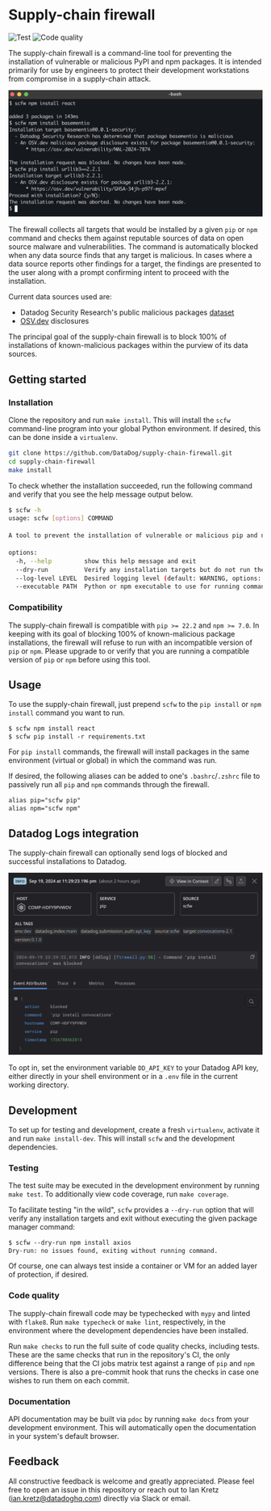 # Supply-chain firewall

![Test](https://github.com/DataDog/supply-chain-firewall/actions/workflows/test.yaml/badge.svg)
![Code quality](https://github.com/DataDog/supply-chain-firewall/actions/workflows/code_quality.yaml/badge.svg)

The supply-chain firewall is a command-line tool for preventing the installation of vulnerable or malicious PyPI and npm packages.  It is intended primarily for use by engineers to protect their development workstations from compromise in a supply-chain attack.

![scfw demo usage](images/demo.png)

The firewall collects all targets that would be installed by a given `pip` or `npm` command and checks them against reputable sources of data on open source malware and vulnerabilities.  The command is automatically blocked when any data source finds that any target is malicious.  In cases where a data source reports other findings for a target, the findings are presented to the user along with a prompt confirming intent to proceed with the installation.

Current data sources used are:

- Datadog Security Research's public malicious packages [dataset](https://github.com/DataDog/malicious-software-packages-dataset)
- [OSV.dev](https://osv.dev) disclosures

The principal goal of the supply-chain firewall is to block 100% of installations of known-malicious packages within the purview of its data sources.

## Getting started

### Installation

Clone the repository and run `make install`.  This will install the `scfw` command-line program into your global Python environment.  If desired, this can be done inside a `virtualenv`.

```bash
git clone https://github.com/DataDog/supply-chain-firewall.git
cd supply-chain-firewall
make install
```

To check whether the installation succeeded, run the following command and verify that you see the help message output below.
```bash
$ scfw -h
usage: scfw [options] COMMAND

A tool to prevent the installation of vulnerable or malicious pip and npm packages

options:
  -h, --help         show this help message and exit
  --dry-run          Verify any installation targets but do not run the package manager command
  --log-level LEVEL  Desired logging level (default: WARNING, options: DEBUG, INFO, WARNING, ERROR)
  --executable PATH  Python or npm executable to use for running commands (default: environmentally determined)
```

### Compatibility

The supply-chain firewall is compatible with `pip >= 22.2` and `npm >= 7.0`.  In keeping with its goal of blocking 100% of known-malicious package installations, the firewall will refuse to run with an incompatible version of `pip` or `npm`.  Please upgrade to or verify that you are running a compatible version of `pip` or `npm` before using this tool.

## Usage

To use the supply-chain firewall, just prepend `scfw` to the `pip install` or `npm install` command you want to run.

```
$ scfw npm install react
$ scfw pip install -r requirements.txt
```

For `pip install` commands, the firewall will install packages in the same environment (virtual or global) in which the command was run.

If desired, the following aliases can be added to one's `.bashrc`/`.zshrc` file to passively run all `pip` and `npm` commands through the firewall.

```
alias pip="scfw pip"
alias npm="scfw npm"
```

## Datadog Logs integration

The supply-chain firewall can optionally send logs of blocked and successful installations to Datadog.

![scfw datadog log](images/datadog_log.png)

To opt in, set the environment variable `DD_API_KEY` to your Datadog API key, either directly in your shell environment or in a `.env` file in the current working directory.

## Development

To set up for testing and development, create a fresh `virtualenv`, activate it and run `make install-dev`.  This will install `scfw` and the development dependencies.

### Testing

The test suite may be executed in the development environment by running `make test`.  To additionally view code coverage, run `make coverage`.

To facilitate testing "in the wild", `scfw` provides a `--dry-run` option that will verify any installation targets and exit without executing the given package manager command:

```
$ scfw --dry-run npm install axios
Dry-run: no issues found, exiting without running command.
```

Of course, one can always test inside a container or VM for an added layer of protection, if desired.

### Code quality

The supply-chain firewall code may be typechecked with `mypy` and linted with `flake8`.  Run `make typecheck` or `make lint`, respectively, in the environment where the development dependencies have been installed.

Run `make checks` to run the full suite of code quality checks, including tests.  These are the same checks that run in the repository's CI, the only difference being that the CI jobs matrix test against a range of `pip` and `npm` versions.  There is also a pre-commit hook that runs the checks in case one wishes to run them on each commit.

### Documentation

API documentation may be built via `pdoc` by running `make docs` from your development environment.  This will automatically open the documentation in your system's default browser.

## Feedback

All constructive feedback is welcome and greatly appreciated.  Please feel free to open an issue in this repository or reach out to Ian Kretz (ian.kretz@datadoghq.com) directly via Slack or email.
